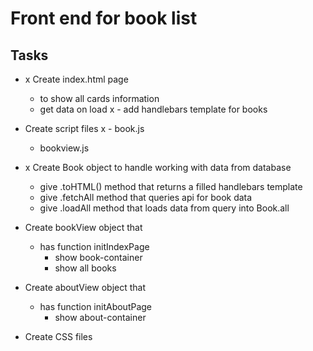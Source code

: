 # Front end for book list

## Tasks

- x Create index.html page
    - to show all cards information
    - get data on load
  x  - add handlebars template for books

- Create script files
  x  - book.js
    - bookview.js

- x Create Book object to handle working with data from database
    - give .toHTML() method that returns a filled handlebars template
    - give .fetchAll method that queries api for book data
    - give .loadAll method that loads data from query into Book.all

- Create bookView object that
    - has function initIndexPage
        - show book-container
        - show all books

- Create aboutView object that
    - has function initAboutPage
        - show about-container

- Create CSS files
